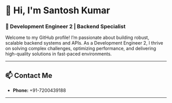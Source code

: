 # 👋 Hi, I'm Santosh Kumar

### 🚀 Development Engineer 2 | Backend Specialist

Welcome to my GitHub profile! I’m passionate about building robust, scalable backend systems and APIs. As a Development Engineer 2, I thrive on solving complex challenges, optimizing performance, and delivering high-quality solutions in fast-paced environments.

---

## 📫 Contact Me

- **Phone:** +91-7200439188

---

<!--
Want to know more or collaborate? Feel free to reach out!
If you’d like to add favorite projects, social links, or a fun fact, let me know and I’ll update this README for you.
-->
